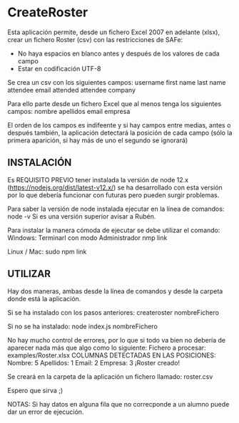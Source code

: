 # CreateRoster

Esta aplicación permite, desde un fichero Excel 2007 en adelante (xlsx), crear un fichero Roster (csv)
con las restricciones de SAFe:
- No haya espacios en blanco antes y después de los valores de cada campo
- Estar en codificación UTF-8

Se crea un csv con los siguientes campos: 
    username
    first name
    last name
    attendee email
    attended
    attendee company

Para ello parte desde un fichero Excel que al menos tenga los siguientes campos:
    nombre
    apellidos
    email
    empresa

El orden de los campos es indifeente y si hay campos entre medias, antes o después también, la aplicación
detectará la posición de cada campo (sólo la primera aparición, si hay más de uno el segundo se ignorará)

INSTALACIÓN
---------------------
Es REQUISITO PREVIO tener instalada la versión de node 12.x (https://nodejs.org/dist/latest-v12.x/) se ha 
desarrollado con esta versión por lo que debería funcionar con futuras pero pueden surgir problemas. 

Para saber la versión de node instalada ejecutar en la línea de comandos: node -v 
Si es una versión superior avisar a Rubén.

Para instalar la manera cómoda de ejecutar se debe utilizar el comando:
Windows: Terminarl con modo Administrador
    nmp link

Linux / Mac:
    sudo npm link

UTILIZAR
---------------
Hay dos maneras, ambas desde la línea de comandos y desde la carpeta donde está la aplicación.

Si se ha instalado con los pasos anteriores:
    createroster nombreFichero

Si no se ha instalado:
    node index.js nombreFichero

No hay mucho control de errores, por lo que si todo va bien no debería de aparecer nada más que algo como
lo siguiente:
    Fichero a procesar:  examples/Roster.xlsx
    COLUMNAS DETECTADAS EN LAS POSICIONES:
            Nombre:  5
            Apellidos:  1
            Email:  2
            Empresa:  3
    ¡Roster creado!

Se creará en la carpeta de la aplicación un fichero llamado: roster.csv

Espero que sirva ;)

NOTAS: Si hay datos en alguna fila que no correcponde a un alumno puede dar un error de ejecución.